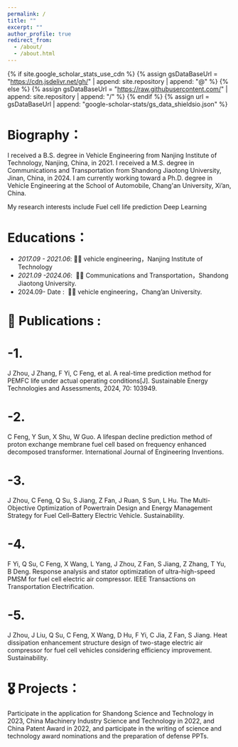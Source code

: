 ```yaml
---
permalink: /
title: ""
excerpt: ""
author_profile: true
redirect_from: 
  - /about/
  - /about.html
---
```


{% if site.google_scholar_stats_use_cdn %}
{% assign gsDataBaseUrl = "https://cdn.jsdelivr.net/gh/" | append: site.repository | append: "@" %}
{% else %}
{% assign gsDataBaseUrl = "https://raw.githubusercontent.com/" | append: site.repository | append: "/" %}
{% endif %}
{% assign url = gsDataBaseUrl | append: "google-scholar-stats/gs_data_shieldsio.json" %}

<span class='anchor' id='about-me'></span>

  # Biography：
I received a B.S. degree in Vehicle Engineering from Nanjing Institute of Technology, Nanjing, China, in 2021. I received a M.S. degree in Communications and Transportation from Shandong Jiaotong University, Jinan, China, in 2024. I am currently working toward a Ph.D. degree in Vehicle Engineering at the School of Automobile, Chang'an University, Xi’an, China.


My research interests include
Fuel cell life prediction 
Deep Learning

   # Educations：
-  *2017.09 - 2021.06*:&nbsp;🎉🎉  vehicle engineering，Nanjing Institute of Technology 
-  *2021.09 -2024.06*: &nbsp;🎉🎉  Communications and Transportation，Shandong Jiaotong University.
-   2024.09- Date :  &nbsp;🎉🎉   vehicle engineering，Chang’an University. 
# 📝 Publications :
# -1.
  J Zhou, J Zhang, F Yi, C Feng, et al. A real-time prediction method for PEMFC life under actual operating conditions[J]. Sustainable Energy Technologies and Assessments, 2024, 70: 103949.
# -2.
  C Feng, Y Sun, X Shu, W Guo. A lifespan decline prediction method of proton exchange membrane fuel cell based on frequency enhanced decomposed transformer. International Journal of Engineering Inventions.
# -3.
  J Zhou, C Feng, Q Su, S Jiang, Z Fan, J Ruan, S Sun, L Hu. The Multi-Objective Optimization of Powertrain Design and Energy Management Strategy for Fuel Cell–Battery Electric Vehicle. Sustainability.
# -4.
  F Yi, Q Su, C Feng, X Wang, L Yang, J Zhou, Z Fan, S Jiang, Z Zhang, T Yu, B Deng. Response analysis and stator optimization of ultra-high-speed PMSM for fuel cell electric air compressor. IEEE Transactions on Transportation Electrification.
# -5.
  J Zhou, J Liu, Q Su, C Feng, X Wang, D Hu, F Yi, C Jia, Z Fan, S Jiang. Heat dissipation enhancement structure design of two-stage electric air compressor for fuel cell vehicles considering efficiency improvement. Sustainability.
# 🎖 Projects：
Participate in the application for Shandong Science and Technology in 2023, China Machinery Industry Science and Technology in 2022, 
and China Patent Award in 2022, and participate in the writing of science and technology award nominations and the preparation of defense PPTs.
